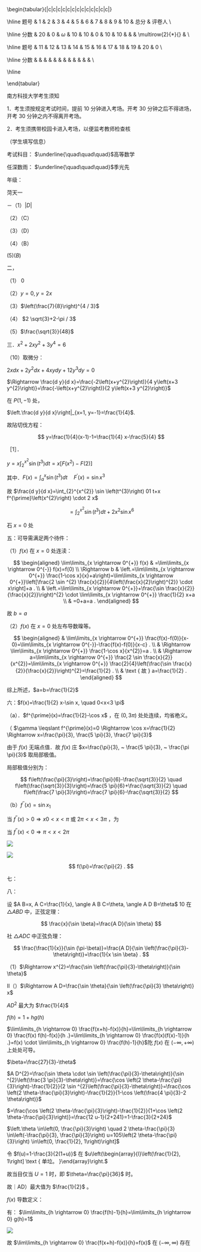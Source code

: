\begin{tabular}{|c|c|c|c|c|c|c|c|c|c|c|c|c|}

\hline 题号 & 1 & 2 & 3 & 4 & 5 & 6 & 7 & 8 & 9 & 10 & 总分 & 评卷人 \\

\hline 分数 & 20 & 0 & $\omega$ & 10 & 10 & 0 & 10 & 10 & & & \multirow{2}{*}{} & \\

\hline 题号 & 11 & 12 & 13 & 14 & 15 & 16 & 17 & 18 & 19 & 20 & 0 \\

\hline 分数 & & & & & & & & & & & & \\

\hline

\end{tabular}

南方科技大学考生须知

1．考生须按规定考试时间，提前 10 分钟进入考场。开考 30 分钟之后不得进场，开考 30 分钟之内不得离开考场。

2．考生须携带校园卡进入考场，以便监考教师检查核

（学生填写信息）

考试科目： $\underline{\quad\quad\quad}$高等数学

任深数雨： $\underline{\quad\quad\quad}$季光先

年级：

菏天一

－（1）$|D|$

（2）（C）

（3）（D）

（4）（B）

$(5)(B)$

二，

（1） 0

（2）$y=0, y=2 x$

（3）$\left(\frac{7}{8}\right)^{4 / 3}$

（4） $2 \sqrt{3}+2-\pi / 3$

（5）$\frac{\sqrt{3}}{48}$

三．$x^{2}+2 x y^{2}+3 y^{4}=6$

（10）取微分：

$2 x d x+2 y^{2} d x+4 x y d y+12 y^{3} d y=0$

$\Rightarrow \frac{d y}{d x}=\frac{-2\left(x+y^{2}\right)}{4 y\left(x+3 y^{2}\right)}=\frac{-\left(x+y^{2}\right)}{2 y\left(x+3 y^{2}\right)}$

在 $P(1,-1)$ 处，

$\left.\frac{d y}{d x}\right|_{x=1, y=-1}=\frac{1}{4}$.

故阽切伐方程：

$$
y=\frac{1}{4}(x-1)-1=\frac{1}{4} x-\frac{5}{4}
$$

［1］．

$y=x \int_{2}^{x^{2}} \sin \left(t^{3}\right) d t=x\left[F\left(x^{2}\right)-F(2)\right]$

其中．$F(x)=\int_{a}^{x} \sin \left(t^{3}\right) d t \quad F^{\prime}(x)=\sin x^{3}$

故 $\frac{d y}{d x}=\int_{2}^{x^{2}} \sin \left(t^{3}\right) 01 t+x f^{\prime}\left(x^{2}\right) \cdot 2 x$

$$
=\int_{2}^{x^{2}} \sin \left(t^{3}\right) d t+2 x^{2} \sin x^{6}
$$

石 $x=0$ 处

五：可导需满足两个待件：

（1）$f(x)$ 在 $x=0$ 处连渎：

$$
\begin{aligned}
\lim\limits_{x \rightarrow 0^{+}} f(x) & =\lim\limits_{x \rightarrow 0^{-}} f(x)=f(0) \\
\Rightarrow b & \left.=\lim\limits_{x \rightarrow 0^{+}} \frac{1-\cos x}{x}+a\right)=\lim\limits_{x \rightarrow 0^{+}}\left[\frac{2 \sin ^{2} \frac{x}{2}}{4\left(\frac{x}{2}\right)^{2}} \cdot x\right]+a . \\
& \left.=\lim\limits_{x \rightarrow 0^{+}}+\frac{\sin \frac{x}{2}}{\frac{x}{2}}\right)^{2} \cdot \lim\limits_{x \rightarrow 0^{+}} \frac{1}{2} x+a \\
& =0+a=a .
\end{aligned}
$$

故 $b=a$

（2）$f(x)$ 在 $x=0$ 处左布导数暞等。

$$
\begin{aligned}
& \lim\limits_{x \rightarrow 0^{+}} \frac{f(x)-f(0)}{x-0}=\lim\limits_{x \rightarrow 0^{-}}-\frac{f(x)-f(0)}{x-c} . \\
& \Rightarrow \lim\limits_{x \rightarrow 0^{+}} \frac{1-\cos x}{x^{2}}=a . \\
& \Rightarrow a=\lim\limits_{x \rightarrow 0^{+}} \frac{2 \sin \frac{x}{2}}{x^{2}}=\lim\limits_{x \rightarrow 0^{+}} \frac{2}{4}\left(\frac{\sin \frac{x}{2}}{\frac{x}{2}}\right)^{2}=\frac{1}{2} . \\
& \text { 故 } a=\frac{1}{2} .
\end{aligned}
$$

综上所述，$a=b=\frac{1}{2}$

六：$f(x)=\frac{1}{2} x-\sin x, \quad 0<x<3 \pi$

（a）．$f^{\prime}(x)=\frac{1}{2}-\cos x$ ，在 $(0,3 \pi)$ 处处连续，均省栬义。

（ $\gamma \leqslant f^{\prime}(x)=0 \Rightarrow \cos x=\frac{1}{2} \Rightarrow x=\frac{\pi}{3}, \frac{5 \pi}{3}, \frac{7 \pi}{3}$

由于 $f(x)$ 无端点值．故 $f(x)$ 庄 $x=\frac{\pi}{3}, ~ \frac{5 \pi}{3}, ~ \frac{\pi \pi}{3}$ 取局部极值。

局部极值分别为：

$$
f\left(\frac{\pi}{3}\right)=\frac{\pi}{6}-\frac{\sqrt{3}}{2} \quad f\left(\frac{\sqrt{3}}{3}\right)=\frac{5 \pi}{6}+\frac{\sqrt{3}}{2} \quad f\left(\frac{7 \pi}{3}\right)=\frac{7 \pi}{6}-\frac{\sqrt{3}}{2}
$$

（b）$f^{\prime \prime}(x)=\sin x_{1}$

当 $f^{\prime \prime}(x)>0 \Rightarrow x 0<x<\pi$ 或 $2 \pi<x<3 \pi$ ，为

当 $f^{\prime \prime}(x)<0 \Rightarrow \pi<x<2 \pi$

![](https://cdn.mathpix.com/cropped/2025_04_21_28d8846e28295167dfacg-3.jpg?height=238&width=2249&top_left_y=4064&top_left_x=993)

![](https://cdn.mathpix.com/cropped/2025_04_21_28d8846e28295167dfacg-3.jpg?height=1394&width=2268&top_left_y=4203&top_left_x=729)

$$
f(\pi)=\frac{\pi}{2} .
$$

七：

八：

设 $A B=x, A C=\frac{1}{x}, \angle A B C=\theta, \angle A D B=\theta$ 10 在 $\triangle A B D$ 中，正弦定理：

$$
\frac{x}{\sin \beta}=\frac{A D}{\sin \theta}
$$

社 $\triangle A D C$ 中正弦负理：

$$
\frac{\frac{1}{x}}{\sin (\pi-\beta)}=\frac{A D}{\sin \left(\frac{\pi}{3}-\theta\right)}=\frac{1}{x \sin \beta} .
$$

（1）$\Rightarrow x^{2}=\frac{\sin \left(\frac{\pi}{3}-\theta\right)}{\sin \theta}$

II（）$\Rightarrow A D=\frac{\sin \theta}{\sin \left(\frac{\pi}{3} \theta\right)} x$

$A D^{2}$ 最大为 $\frac{1}{4}$

$f(h)=1+h g(h)$

$\lim\limits_{h \rightarrow 0} \frac{f(x+h)-f(x)}{h}=\lim\limits_{h \rightarrow 0} \frac{f(x) f(h)-f(x)}{h .}=\lim\limits_{h \rightarrow 0} \frac{f(x)(f(x)-1)}{h .}=f(x) \cdot \lim\limits_{h \rightarrow 0} \frac{f(h)-1}{h}$阣 $f(x)$ 在 $(-\infty,+\infty)$ 上处处可导。

$\beta=\frac{27}{3}-\theta$

$A D^{2}=\frac{\sin \theta \cdot \sin \left(\frac{\pi}{3}-\theta\right)}{\sin ^{2}\left(\frac{3 \pi}{3}-\theta\right)}=\frac{\cos \left(2 \theta-\frac{\pi}{3}\right)-\frac{1}{2}}{2 \sin ^{2}\left(\frac{\pi}{3}-\theta\right)}=\frac{\cos \left(2 \theta-\frac{\pi}{3}\right)-\frac{1}{2}}{1-\cos \left(\frac{4 \pi}{3}-2 \theta\right)}$

$=\frac{\cos \left(2 \theta-\frac{\pi}{3}\right)-\frac{1}{2}}{1+\cos \left(2 \theta-\frac{\pi}{3}\right)}=\frac{12 u-1}{2+241}=1-\frac{3}{2+24}$

$\left.\theta \in\left(0, \frac{\pi}{3}\right) \quad 2 \theta-\frac{\pi}{3} \in\left(-\frac{\pi}{3}, \frac{\pi}{3}\right) u=105\left(2 \theta-\frac{\pi}{3}\right) \in\left(0, \frac{1}{2}, 1\right)\right]$

令 $f(u)=1-\frac{3}{2(1+u)}$ 在 $u\left(\begin{array}{l}\left(\frac{1}{2}, 1\right] \text { 单垃。 }\end{array}\right.$

故当目仅当 $U=1$ 时，即 $\theta=\frac{\pi}{36}$ 时。

故｜AD）最大值为 $\frac{1}{2}$ 。

$f(x)$ 导数定义：

有： $\lim\limits_{h \rightarrow 0} \frac{f(h)-1}{h}=\lim\limits_{h \rightarrow 0} g(h)=1$

![](https://cdn.mathpix.com/cropped/2025_04_21_28d8846e28295167dfacg-4.jpg?height=692&width=361&top_left_y=666&top_left_x=108)

故 $\lim\limits_{h \rightarrow 0} \frac{f(x+h)-f(x)}{h}=f(x)$ 在 $(-\infty, \infty)$ 存在

